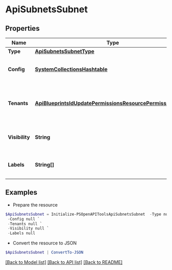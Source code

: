 # ApiSubnetsSubnet
## Properties

Name | Type | Description | Notes
------------ | ------------- | ------------- | -------------
**Type** | [**ApiSubnetsSubnetType**](ApiSubnetsSubnetType.md) |  | [optional] 
**Config** | [**SystemCollectionsHashtable**](.md) | Configuration object. Settings vary by type. | [optional] 
**Tenants** | [**ApiBlueprintsIdUpdatePermissionsResourcePermissionSites[]**](ApiBlueprintsIdUpdatePermissionsResourcePermissionSites.md) | Array of tenant account ID objects that are allowed access | [optional] 
**Visibility** | **String** | private or public | [optional] [default to "private"]
**Labels** | **String[]** | Array of label strings, can be used for filtering. | [optional] 

## Examples

- Prepare the resource
```powershell
$ApiSubnetsSubnet = Initialize-PSOpenAPIToolsApiSubnetsSubnet  -Type null `
 -Config null `
 -Tenants null `
 -Visibility null `
 -Labels null
```

- Convert the resource to JSON
```powershell
$ApiSubnetsSubnet | ConvertTo-JSON
```

[[Back to Model list]](../README.md#documentation-for-models) [[Back to API list]](../README.md#documentation-for-api-endpoints) [[Back to README]](../README.md)

